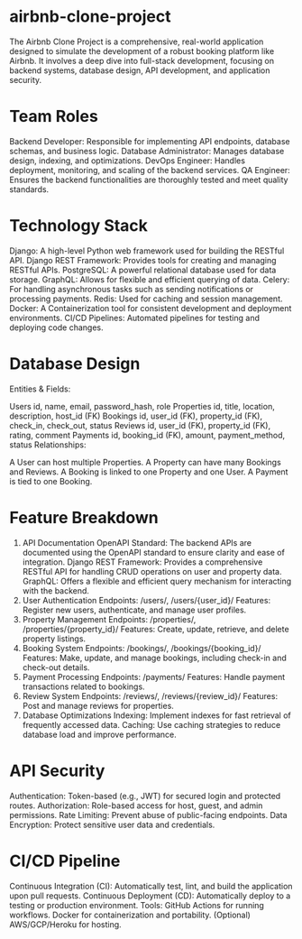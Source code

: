 # airbnb-clone-project
The Airbnb Clone Project is a comprehensive, real-world application designed to simulate the development of a robust booking platform like Airbnb. It involves a deep dive into full-stack development, focusing on backend systems, database design, API development, and application security.

# Team Roles
Backend Developer: Responsible for implementing API endpoints, database schemas, and business logic.
Database Administrator: Manages database design, indexing, and optimizations.
DevOps Engineer: Handles deployment, monitoring, and scaling of the backend services.
QA Engineer: Ensures the backend functionalities are thoroughly tested and meet quality standards.

# Technology Stack
Django: A high-level Python web framework used for building the RESTful API.
Django REST Framework: Provides tools for creating and managing RESTful APIs.
PostgreSQL: A powerful relational database used for data storage.
GraphQL: Allows for flexible and efficient querying of data.
Celery: For handling asynchronous tasks such as sending notifications or processing payments.
Redis: Used for caching and session management.
Docker: A Containerization tool for consistent development and deployment environments.
CI/CD Pipelines: Automated pipelines for testing and deploying code changes.

# Database Design
Entities & Fields:

Users
id, name, email, password_hash, role
Properties
id, title, location, description, host_id (FK)
Bookings
id, user_id (FK), property_id (FK), check_in, check_out, status
Reviews
id, user_id (FK), property_id (FK), rating, comment
Payments
id, booking_id (FK), amount, payment_method, status
Relationships:

A User can host multiple Properties.
A Property can have many Bookings and Reviews.
A Booking is linked to one Property and one User.
A Payment is tied to one Booking.

# Feature Breakdown
1. API Documentation
OpenAPI Standard: The backend APIs are documented using the OpenAPI standard to ensure clarity and ease of integration.
Django REST Framework: Provides a comprehensive RESTful API for handling CRUD operations on user and property data.
GraphQL: Offers a flexible and efficient query mechanism for interacting with the backend.
2. User Authentication
Endpoints: /users/, /users/{user_id}/
Features: Register new users, authenticate, and manage user profiles.
3. Property Management
Endpoints: /properties/, /properties/{property_id}/
Features: Create, update, retrieve, and delete property listings.
4. Booking System
Endpoints: /bookings/, /bookings/{booking_id}/
Features: Make, update, and manage bookings, including check-in and check-out details.
5. Payment Processing
Endpoints: /payments/
Features: Handle payment transactions related to bookings.
6. Review System
Endpoints: /reviews/, /reviews/{review_id}/
Features: Post and manage reviews for properties.
7. Database Optimizations
Indexing: Implement indexes for fast retrieval of frequently accessed data.
Caching: Use caching strategies to reduce database load and improve performance.

# API Security
Authentication: Token-based (e.g., JWT) for secured login and protected routes.
Authorization: Role-based access for host, guest, and admin permissions.
Rate Limiting: Prevent abuse of public-facing endpoints.
Data Encryption: Protect sensitive user data and credentials.

# CI/CD Pipeline
Continuous Integration (CI): Automatically test, lint, and build the application upon pull requests.
Continuous Deployment (CD): Automatically deploy to a testing or production environment.
Tools:
GitHub Actions for running workflows.
Docker for containerization and portability.
(Optional) AWS/GCP/Heroku for hosting.

